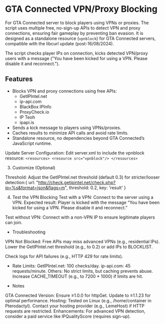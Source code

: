 # GTA Connected VPN/Proxy Blocking

For GTA Connected server to block players using VPNs or proxies. The script uses multiple free, no-sign-up APIs to detect VPN and proxy connections, ensuring fair gameplay by preventing ban evasion. It is designed as a standalone resource (`vpnblock`) for GTA Connected servers, compatible with the libcurl update (post-16/08/2024).

The script checks player IPs on connection, kicks detected VPN/proxy users with a message ("You have been kicked for using a VPN. Please disable it and reconnect.").
## Features
- Blocks VPN and proxy connections using free APIs:
  - GetIPIntel.net
  - ip-api.com
  - BlackBox IPInfo
  - ProxyCheck.io
  - IP Teoh
  - ipapi.is
- Sends a kick message to players using VPNs/proxies.
- Caches results to minimize API calls and avoid rate limits.
- Standalone resource, no dependencies beyond GTA Connected’s JavaScript runtime.


Update Server Configuration:
Edit server.xml to include the vpnblock resource:
`<resources>
    <resource src="vpnblock"/>
</resources>
`

3. Customize (Optional)

Threshold: Adjust the GetIPIntel.net threshold (default 0.3) for stricter/looser detection:{ url: "http://check.getipintel.net/check.php?ip=%s&format=json&flags=m", threshold: 0.2, key: 'result' }



4. Test the VPN Blocking
Test with a VPN:
Connect to the server using a VPN.
Expected result: Player is kicked with the message “You have been kicked for using a VPN. Please disable it and reconnect.”

Test without VPN:
Connect with a non-VPN IP to ensure legitimate players can join.



- Troubleshooting

VPN Not Blocked:
Free APIs may miss advanced VPNs (e.g., residential IPs). Lower the GetIPIntel.net threshold (e.g., to 0.2) or add IPs to BLOCKLIST.

Check logs for API failures (e.g., HTTP 429 for rate limits).

- Rate Limits:
GetIPIntel.net: 100 checks/day.
ip-api.com: 45 requests/minute.
Others: No strict limits, but caching prevents abuse.
Increase CACHE_TIMEOUT (e.g., to 7200 * 1000) if limits are hit.



- Notes

GTA Connected Version: Ensure ≥1.0.0 for httpGet. Update to ≥1.1.23 for optimal performance.
Hosting: Tested on Linux (e.g., /home/container in Pterodactyl). Contact your hosting provider (e.g., LemeHost) if HTTP requests are restricted.
Enhancements: For advanced VPN detection, consider a paid service like IPQualityScore (requires sign-up).

